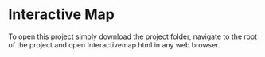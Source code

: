 # Interactive Map

To open this project simply download the project folder, navigate to the root of the project and open Interactivemap.html in any web browser.
